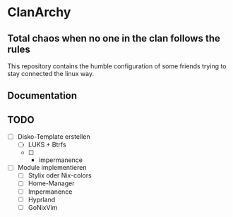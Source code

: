 # ClanArchy
## Total chaos when no one in the clan follows the rules

This repository contains the humble configuration of some friends trying to stay connected the linux way.

## Documentation

## TODO
- [ ] Disko-Template erstellen
  - [ ] LUKS + Btrfs
  - [ ] + impermanence
- [ ] Module implementieren
  - [ ] Stylix oder Nix-colors
  - [ ] Home-Manager
  - [ ] Impermanence
  - [ ] Hyprland
  - [ ] GoNixVim
